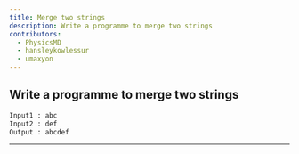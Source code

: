 ```yaml
---
title: Merge two strings
description: Write a programme to merge two strings
contributors:
  - PhysicsMD
  - hansleykowlessur
  - umaxyon
---
```


## Write a programme to merge two strings

```txt
Input1 : abc
Input2 : def
Output : abcdef
```

---
